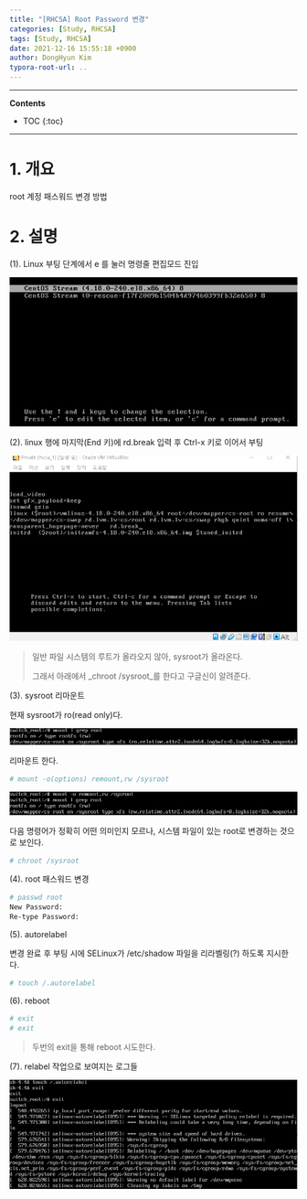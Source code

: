 ```yaml
---
title: "[RHCSA] Root Password 변경"
categories: [Study, RHCSA]
tags: [Study, RHCSA]
date: 2021-12-16 15:55:18 +0900
author: DongHyun Kim
typora-root-url: ..
---
```


---
**Contents**
* TOC
{:toc}
---

# 1. 개요

root 계정 패스워드 변경 방법



# 2. 설명

(1). Linux 부팅 단계에서 e 를 눌러 명령줄 편집모드 진입

![](/assets/img/rhcsa_resetpass/image-20211209081730920.png)



(2). linux 행에 마지막(End 키)에 rd.break 입력 후 Ctrl-x 키로 이어서 부팅

![image-20211209082647748](../assets/img/rhcsa_resetpass/image-20211209082647748.png)

> 일반 파일 시스템의 루트가 올라오지 않아, sysroot가 올라온다.
>
> 그래서 아래에서 _chroot /sysroot_를 한다고 구글신이 알려준다.



(3). sysroot 리마운트

현재 sysroot가 ro(read only)다.

![image-20211209082924852](/assets/img/rhcsa_resetpass/image-20211209082924852.png)



리마운트 한다.

```bash
# mount -o(options) remount,rw /sysroot
```

![image-20211209083022990](/assets/img/rhcsa_resetpass/image-20211209083022990.png)



다음 명령어가 정확히 어떤 의미인지 모르나, 시스템 파일이 있는 root로 변경하는 것으로 보인다.

```bash
# chroot /sysroot
```



(4). root 패스워드 변경

```bash
# passwd root
New Password:
Re-type Password:
```



(5). autorelabel

변경 완료 후 부팅 시에 SELinux가 /etc/shadow 파일을 리라벨링(?) 하도록 지시한다.

```bash
# touch /.autorelabel
```



(6). reboot

```bash
# exit
# exit
```

> 두번의 exit을 통해 reboot 시도한다.



(7). relabel 작업으로 보여지는 로그들

![image-20211209083949074](/assets/img/rhcsa_resetpass/image-20211209083949074.png)
